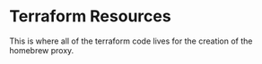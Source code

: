 # Terraform Resources

This is where all of the terraform code lives for the creation of the homebrew proxy.